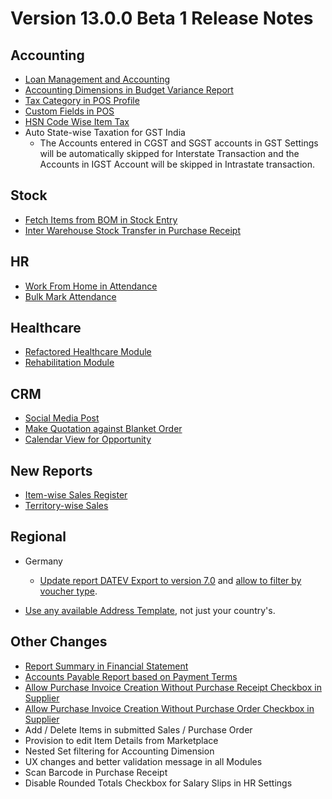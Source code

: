 # Version 13.0.0 Beta 1 Release Notes

## Accounting
- [Loan Management and Accounting](https://docs.erpnext.com/docs/user/manual/en/loan-management)
- [Accounting Dimensions in Budget Variance Report](https://github.com/frappe/erpnext/pull/19973)
- [Tax Category in POS Profile](https://docs.erpnext.com/docs/user/manual/en/accounts/pos-profile)
- [Custom Fields in POS](https://github.com/frappe/erpnext/pull/19876)
- [HSN Code Wise Item Tax](https://github.com/frappe/erpnext/pull/19478)
- Auto State-wise Taxation for GST India
  - The Accounts entered in CGST and SGST accounts in GST Settings will be automatically skipped for Interstate Transaction and the Accounts in IGST Account will be skipped in Intrastate transaction.

## Stock
- [Fetch Items from BOM in Stock Entry](https://github.com/frappe/erpnext/pull/19498)
- [Inter Warehouse Stock Transfer in Purchase Receipt](https://docs.erpnext.com/docs/user/manual/en/stock/articles/material-transfer-from-delivery-note)

## HR
- [Work From Home in Attendance](https://github.com/frappe/erpnext/pull/20464)
- [Bulk Mark Attendance](https://github.com/frappe/erpnext/pull/20062)

## Healthcare
- [Refactored Healthcare Module](https://docs.erpnext.com/docs/user/manual/en/healthcare)
- [Rehabilitation Module](https://docs.erpnext.com/docs/user/manual/en/healthcare/exercise_type)

## CRM
- [Social Media Post](https://docs.erpnext.com/docs/user/manual/en/CRM/social-media-post)
- [Make Quotation against Blanket Order](https://docs.erpnext.com/docs/user/manual/en/selling/blanket-order)
- [Calendar View for Opportunity](https://github.com/frappe/erpnext/pull/21280)

## New Reports
- [Item-wise Sales Register](https://docs.erpnext.com/docs/user/manual/en/accounts/accounting-reports)
- [Territory-wise Sales](https://github.com/frappe/erpnext/pull/20428)

## Regional

- Germany

  - [Update report DATEV Export to version 7.0](https://github.com/frappe/erpnext/pull/20582) and [allow to filter by voucher type](https://github.com/frappe/erpnext/pull/21060).

- [Use any available Address Template](https://github.com/frappe/erpnext/pull/19862), not just your country's.

## Other Changes
- [Report Summary in Financial Statement](https://github.com/frappe/erpnext/pull/20876)
- [Accounts Payable Report based on Payment Terms](https://docs.erpnext.com/docs/user/manual/en/accounts/accounting-reports)
- [Allow Purchase Invoice Creation Without Purchase Receipt Checkbox in Supplier](https://github.com/frappe/erpnext/pull/20864)
- [Allow Purchase Invoice Creation Without Purchase Order Checkbox in Supplier](https://github.com/frappe/erpnext/pull/20864)
- Add / Delete Items in submitted Sales / Purchase Order
- Provision to edit Item Details from Marketplace
- Nested Set filtering for Accounting Dimension
- UX changes and better validation message in all Modules
- Scan Barcode in Purchase Receipt
- Disable Rounded Totals Checkbox for Salary Slips in HR Settings


